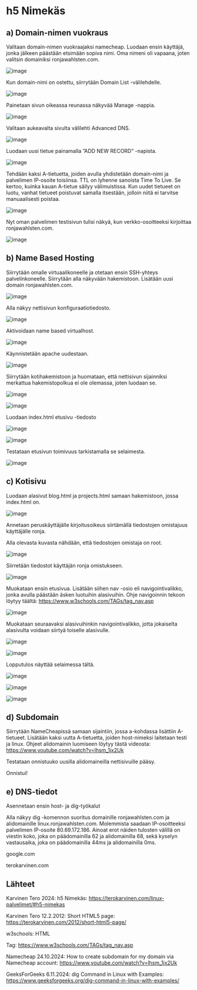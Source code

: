 # h5 Nimekäs
## a) Domain-nimen vuokraus
Valitaan domain-nimen vuokraajaksi namecheap. Luodaan ensin käyttäjä, jonka jälkeen päästään etsimään sopiva nimi. Oma nimeni oli vapaana, joten valitsin domainiksi ronjawahlsten.com.

![image](https://github.com/user-attachments/assets/4518c96f-202d-49ae-acc9-3e110e0459d7)


Kun domain-nimi on ostettu, siirrytään Domain List -välilehdelle.

![image](https://github.com/user-attachments/assets/a0811968-da4f-4f89-aad8-117435ba513f)

Painetaan sivun oikeassa reunassa näkyvää Manage -nappia.

![image](https://github.com/user-attachments/assets/3f63b758-5c93-41d4-a7c0-80ad65229e5f)

Valitaan aukeavalta sivulta välilehti Advanced DNS.

![image](https://github.com/user-attachments/assets/62e3a9d4-bde9-4f2a-9cbc-8c16b83809e5)

Luodaan uusi tietue painamalla ”ADD NEW RECORD” -napista.

![image](https://github.com/user-attachments/assets/42666258-8240-41db-9fb3-72cced7d4f79)

Tehdään kaksi A-tietuetta, joiden avulla yhdistetään domain-nimi ja palvelimen IP-osoite toisiinsa. TTL on lyhenne sanoista Time To Live. Se kertoo, kuinka kauan A-tietue säilyy välimuistissa. Kun uudet tietueet on luotu, vanhat tietueet poistuvat samalla itsestään, jolloin niitä ei tarvitse manuaalisesti poistaa.

![image](https://github.com/user-attachments/assets/0c1c8221-9f7d-4590-ab97-a4c9f016b620)

Nyt oman palvelimen testisivun tulisi näkyä, kun verkko-osoitteeksi kirjoittaa ronjawahlsten.com.

![image](https://github.com/user-attachments/assets/924a5442-7cda-4aa1-a37f-2d7422b2ba84)


## b) Name Based Hosting
Siirrytään omalle virtuaalikoneelle ja otetaan ensin SSH-yhteys palvelinkoneelle. Siirrytään alla näkyvään hakemistoon. Lisätään uusi domain ronjawahlsten.com.

![image](https://github.com/user-attachments/assets/f3e4677a-11f6-4f7b-b10c-60a7f41b77d1)

Alla näkyy nettisivun konfiguraatiotiedosto.

![image](https://github.com/user-attachments/assets/f29b5dbb-77b9-4642-917b-cc2068db8f8c)

Aktivoidaan name based virtualhost.

![image](https://github.com/user-attachments/assets/26512c56-8c7f-4d18-8cd3-bcbb03887646)

Käynnistetään apache uudestaan.

![image](https://github.com/user-attachments/assets/79f321a7-7816-423c-be9f-ead8e120e956)

Siirrytään kotihakemistoon ja huomataan, että nettisivun sijainniksi merkattua hakemistopolkua ei ole olemassa, joten luodaan se.

![image](https://github.com/user-attachments/assets/3c3879ba-90e0-4951-a3fb-2adb23757b78)

![image](https://github.com/user-attachments/assets/a8780fe6-edbc-42f6-a969-b7a8db989fa4)

Luodaan index.html etusivu -tiedosto

![image](https://github.com/user-attachments/assets/52214820-5fcf-46d8-b96a-baf4e89c2208)

![image](https://github.com/user-attachments/assets/1298c74b-1367-4ea1-ad2f-49a573d8c054)

Testataan etusivun toimivuus tarkistamalla se selaimesta.

![image](https://github.com/user-attachments/assets/1fabdc6f-55ed-49d2-bd58-5b983cf6e442)

## c) Kotisivu

Luodaan alasivut blog.html ja projects.html samaan hakemistoon, jossa index.html on.

![image](https://github.com/user-attachments/assets/c19c590f-eeea-402a-98af-e226ef710c9d)

Annetaan peruskäyttäjälle kirjoitusoikeus siirtämällä tiedostojen omistajuus käyttäjälle ronja.

Alla olevasta kuvasta nähdään, että tiedostojen omistaja on root.

![image](https://github.com/user-attachments/assets/ab5e09a3-cf39-4f7e-ab5b-1136f2d60b17)

Siirretään tiedostot käyttäjän ronja omistukseen.

![image](https://github.com/user-attachments/assets/a701c507-9bc5-4808-be04-2344bb57f35f)

Muokataan ensin etusivua. Lisätään siihen nav -osio eli navigointivalikko, jonka avulla päästään äsken luotuihin alasivuihin. Ohje navigoinnin tekoon löytyy täältä: https://www.w3schools.com/TAGs/tag_nav.asp

![image](https://github.com/user-attachments/assets/aab3c4d0-b99f-4c1c-b94b-de5470a2c6dc)

Muokataan seuraavaksi alasivuihinkin navigointivalikko, jotta jokaiselta alasivulta voidaan siirtyä toiselle alasivulle.

![image](https://github.com/user-attachments/assets/5dad3cb6-6541-456d-bcd4-84d3d17fa718)

![image](https://github.com/user-attachments/assets/24f85447-b3e5-47e0-a09f-594e23ef4ebe)

Lopputulos näyttää selaimessa tältä.

![image](https://github.com/user-attachments/assets/d4496a38-78d8-4575-8ba9-953f5fe36a96)

![image](https://github.com/user-attachments/assets/a0a00795-c8ff-4560-ae03-0939937e677c)

![image](https://github.com/user-attachments/assets/5d3e57bf-b822-4405-ab50-623602da129c)

## d) Subdomain

Siirrytään NameCheapissä samaan sijaintiin, jossa a-kohdassa lisättiin A-tietueet. Lisätään kaksi uutta A-tietuetta, joiden host-nimeksi laitetaan testi ja linux. Ohjeet alidomainin luomiseen löytyy tästä videosta: https://www.youtube.com/watch?v=lhsm_1jx2Uk



Testataan onnistuuko uusilla alidomaineilla nettisivuille pääsy.



Onnistui!

## e) DNS-tiedot

Asennetaan ensin host- ja dig-työkalut


Alla näkyy dig -komennon suoritus domainille ronjawahlsten.com ja alidomainille linux.ronjawahlsten.com. Molemmista saadaan IP-osoitteeksi palvelimen IP-osoite 80.69.172.186. Ainoat erot näiden tulosten välillä on viestin koko, joka on päädomainilla 62 ja alidomainilla 68, sekä kyselyn vastausaika, joka on päädomainilla 44ms ja alidomainilla 0ms.


google.com



terokarvinen.com



## Lähteet

Karvinen Tero 2024: h5 Nimekäs: https://terokarvinen.com/linux-palvelimet/#h5-nimekas

Karvinen Tero 12.2.2012: Short HTML5 page: https://terokarvinen.com/2012/short-html5-page/

w3schools: HTML <nav> Tag: https://www.w3schools.com/TAGs/tag_nav.asp

Namecheap 24.10.2024: How to create subdomain for my domain via Namecheap account: https://www.youtube.com/watch?v=lhsm_1jx2Uk

GeeksForGeeks 6.11.2024: dig Command in Linux with Examples: https://www.geeksforgeeks.org/dig-command-in-linux-with-examples/


